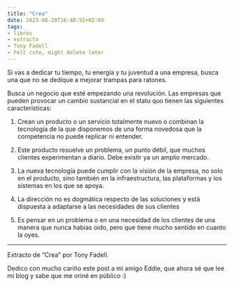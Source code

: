 ```yaml
---
title: "Crea"
date: 2023-08-20T16:40:55+02:00
tags: 
- libros
- extracto
- Tony Fadell
- Felt cute, might delete later
---
```


Si vas a dedicar tu tiempo, tu energía y tu juventud a una empresa, busca una que no se dedique a mejorar trampas para ratones.


Busca un negocio que esté empezando una revolución. Las empresas que pueden provocar un cambio sustancial en el statu quo tienen las siguientes características:


1. Crean un producto o un servicio totalmente nuevo o combinan la tecnología de la que disponemos de una forma novedosa que la competencia no puede replicar ni entender.

2. Este producto resuelve un problema, un punto débil, que muchos clientes experimentan a diario. Debe existir ya un amplio mercado.

3. La nueva tecnología puede cumplir con la visión de la empresa, no solo en el producto, sino también en la infraestructura, las plataformas y los sistemas en los que se apoya.

4. La dirección no es dogmática respecto de las soluciones y está dispuesta a adaptarse a las necesidades de sus clientes

5. Es pensar en un problema o en una necesidad de los clientes de una manera que nunca habias oido, pero que tiene mucho sentido en cuanto la oyes.

---
Extracto de “Crea” por Tony Fadell.

Dedico con mucho cariño este post a mi amigo Eddie, que ahora sé que lee mi blog y sabe que me oriné en público :)